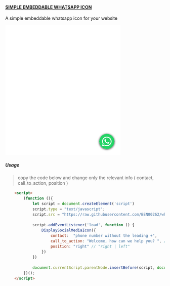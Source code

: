 #### <u>SIMPLE EMBEDDABLE WHATSAPP ICON</u>
A simple embeddable whatsapp icon for your website

![](images/result.png)

##### Usage
> copy the code below and change only the relevant info ( contact, call_to_action, position )

```html
    <script>
        (function (){
            let script = document.createElement('script')
            script.type = "text/javascript";
            script.src = "https://raw.githubusercontent.com/BEN00262/whatsapp-embed-icon/main/lib/index.js";

            script.addEventListener('load', function () {
                DisplaySocialMediaIcon({
                    contact:  "phone number without the leading +",
                    call_to_action: "Welcome, how can we help you? ", // replace with your message
                    position: "right" // "right | left"
                })
            })

            document.currentScript.parentNode.insertBefore(script, document.currentScript)
        })();
    </script>
```